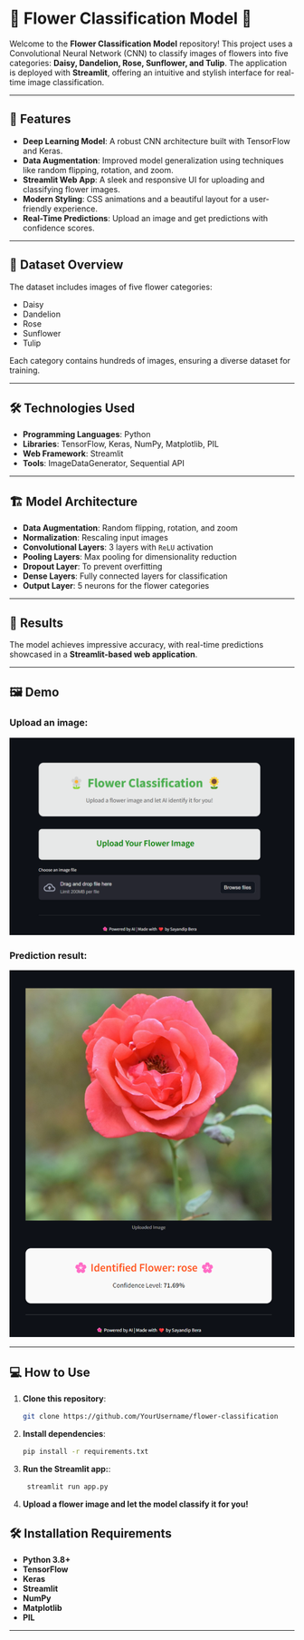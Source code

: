 # 🌼 Flower Classification Model 🌻

Welcome to the **Flower Classification Model** repository! This project uses a Convolutional Neural Network (CNN) to classify images of flowers into five categories: **Daisy, Dandelion, Rose, Sunflower, and Tulip**. The application is deployed with **Streamlit**, offering an intuitive and stylish interface for real-time image classification.

---

## 🚀 Features

- **Deep Learning Model**: A robust CNN architecture built with TensorFlow and Keras.
- **Data Augmentation**: Improved model generalization using techniques like random flipping, rotation, and zoom.
- **Streamlit Web App**: A sleek and responsive UI for uploading and classifying flower images.
- **Modern Styling**: CSS animations and a beautiful layout for a user-friendly experience.
- **Real-Time Predictions**: Upload an image and get predictions with confidence scores.

---

## 📁 Dataset Overview

The dataset includes images of five flower categories:
- Daisy
- Dandelion
- Rose
- Sunflower
- Tulip

Each category contains hundreds of images, ensuring a diverse dataset for training.

---

## 🛠️ Technologies Used

- **Programming Languages**: Python
- **Libraries**: TensorFlow, Keras, NumPy, Matplotlib, PIL
- **Web Framework**: Streamlit
- **Tools**: ImageDataGenerator, Sequential API

---

## 🏗️ Model Architecture

- **Data Augmentation**: Random flipping, rotation, and zoom
- **Normalization**: Rescaling input images
- **Convolutional Layers**: 3 layers with `ReLU` activation
- **Pooling Layers**: Max pooling for dimensionality reduction
- **Dropout Layer**: To prevent overfitting
- **Dense Layers**: Fully connected layers for classification
- **Output Layer**: 5 neurons for the flower categories

---

## 🔮 Results

The model achieves impressive accuracy, with real-time predictions showcased in a **Streamlit-based web application**.

---

## 🖼️ Demo

### Upload an image:
![Upload Section](demo/uploadsection'.png)

### Prediction result:
![Prediction Result](demo/predictionsection.png)

---

## 💻 How to Use

1. **Clone this repository**:
   ```bash
   git clone https://github.com/YourUsername/flower-classification
2. **Install dependencies**:
   ```bash 
   pip install -r requirements.txt
3. **Run the Streamlit app:**:
   ```bash 
    streamlit run app.py 
4. **Upload a flower image and let the model classify it for you!**

## 🛠️ Installation Requirements

- **Python 3.8+**
- **TensorFlow**
- **Keras**
- **Streamlit**
- **NumPy**
- **Matplotlib**
- **PIL**

---